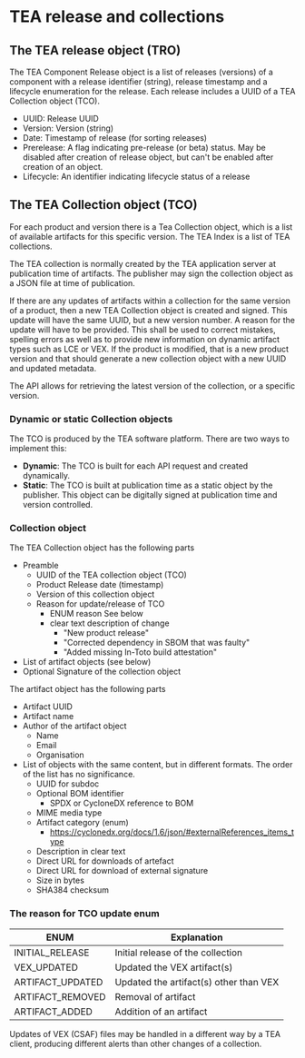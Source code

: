 # TEA release and collections

## The TEA release object (TRO)

The TEA Component Release object is a list of releases (versions) of a component
with a release identifier (string), release timestamp and a lifecycle
enumeration for the release. Each release includes a UUID of a 
TEA Collection object (TCO).

* UUID: Release UUID
* Version: Version (string)
* Date: Timestamp of release (for sorting releases)
* Prerelease: A flag indicating pre-release (or beta) status. May be disabled
  after creation of release object, but can't be enabled after creation of
  an object.
* Lifecycle: An identifier indicating lifecycle status of a release

## The TEA Collection object (TCO)

For each product and version there is a Tea Collection object, which is a list
of available artifacts for this specific version. The TEA Index is a list of
TEA collections.

The TEA collection is normally created by the TEA application server at
publication time of artifacts. The publisher may sign the collection
object as a JSON file at time of publication.

If there are any updates of artifacts within a collection for the same
version of a product, then a new TEA Collection object is created and signed.
This update will have the same UUID, but a new version number. A reason
for the update will have to be provided. This shall be used to
correct mistakes, spelling errors as well as to provide new information
on dynamic artifact types such as LCE or VEX. If the product
is modified, that is a new product version and that should generate
a new collection object with a new UUID and updated metadata.

The API allows for retrieving the latest version of the collection,
or a specific version.

### Dynamic or static Collection objects

The TCO is produced by the TEA software platform. There are two ways
to implement this:

* __Dynamic__: The TCO is built for each API request and created
  dynamically.
* __Static__: The TCO is built at publication time as a static
  object by the publisher. This object can be digitally signed at
  publication time and version controlled.

### Collection object

The TEA Collection object has the following parts

* Preamble
  * UUID of the TEA collection object (TCO)
  * Product Release date (timestamp)
  * Version of this collection object
  * Reason for update/release of TCO
    * ENUM reason
      See below
    * clear text description of change
      * "New product release"
      * "Corrected dependency in SBOM that was faulty"
      * "Added missing In-Toto build attestation"
* List of artifact objects (see below)
* Optional Signature of the collection object

The artifact object has the following parts

* Artifact UUID
* Artifact name
* Author of the artifact object
  * Name
  * Email
  * Organisation
* List of objects with the same content, but in different formats.
  The order of the list has no significance.
  * UUID for subdoc
  * Optional BOM identifier
    * SPDX or CycloneDX reference to BOM
  * MIME media type
  * Artifact category (enum)
    * <https://cyclonedx.org/docs/1.6/json/#externalReferences_items_type>
  * Description in clear text
  * Direct URL for downloads of artefact
  * Direct URL for download of external signature
  * Size in bytes
  * SHA384 checksum

### The reason for TCO update enum

| ENUM        | Explanation                    |
|-------------|--------------------------------|
| INITIAL_RELEASE | Initial release of the collection |
| VEX_UPDATED   | Updated the VEX artifact(s)    |
| ARTIFACT_UPDATED  | Updated the artifact(s) other than VEX |
| ARTIFACT_REMOVED | Removal of artifact       |
| ARTIFACT_ADDED | Addition of an artifact |

Updates of VEX (CSAF) files may be handled in a different way by a TEA client,
producing different alerts than other changes of a collection.
